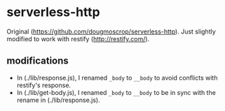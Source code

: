 # serverless-http

Original (https://github.com/dougmoscrop/serverless-http). Just slightly modified to work with restify (http://restify.com/).

## modifications

- In (./lib/response.js), I renamed `_body` to `__body` to avoid conflicts with restify's response.
- In (./lib/get-body.js), I renamed `_body` to `__body` to be in sync with the rename in (./lib/response.js).